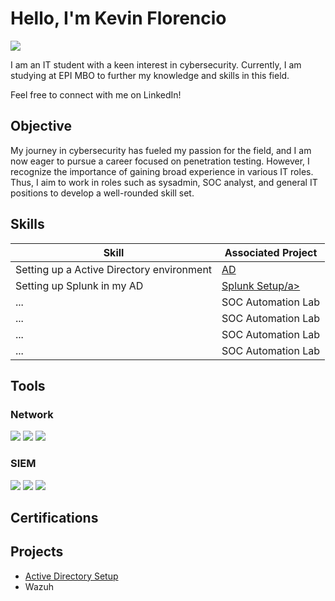 # Hello, I'm Kevin Florencio
<a href="https://www.linkedin.com/in/kevin-florencio-b8a571298/"><img src="https://img.shields.io/badge/-LinkedIn-0072b1?&style=for-the-badge&logo=linkedin&logoColor=white" /></a>

I am an IT student with a keen interest in cybersecurity. Currently, I am studying at EPI MBO to further my knowledge and skills in this field.

Feel free to connect with me on LinkedIn!

## Objective

My journey in cybersecurity has fueled my passion for the field, and I am now eager to pursue a career focused on penetration testing. However, I recognize the importance of gaining broad experience in various IT roles. Thus, I aim to work in roles such as sysadmin, SOC analyst, and general IT positions to develop a well-rounded skill set. 

## Skills
| Skill                                         | Associated Project         |
|-----------------------------------------------|----------------------------|
| Setting up a Active Directory environment| <a href="https://github.com/KevinFlorencio/Setting-up-Active-Directory">AD</a>|
| Setting up Splunk in my AD | <a href="https://google.com">Splunk Setup/a>|
|...      | SOC Automation Lab|
| ...      | SOC Automation Lab|
| ...                  | SOC Automation Lab|
| ... | SOC Automation Lab|

## Tools
### Network
<div>
   <img src="https://img.shields.io/badge/-Nmap-1679A7?&style=for-the-badge&logo=Nmap&logoColor=white" />
    <img src="https://img.shields.io/badge/-Suricata-EF3B2D?&style=for-the-badge&logo=Suricata&logoColor=white" />
    <img src="https://img.shields.io/badge/-Zeek-777BB4?&style=for-the-badge&logo=Zeek&logoColor=white" />
</div>

### SIEM
<div>
    <img src="https://img.shields.io/badge/-Microsoft_Sentinel-0078D4?&style=for-the-badge&logo=Microsoft&logoColor=white" />
    <img src="https://img.shields.io/badge/-Splunk-000000?&style=for-the-badge&logo=Splunk&logoColor=white" />
    <img src="https://img.shields.io/badge/-Elastic-005571?&style=for-the-badge&logo=Elastic&logoColor=white" />
</div>

## Certifications
<div>

</div>

## Projects
- <a href=https://github.com/KevinFlorencio/Setting-up-Active-Directory>Active Directory Setup</a>
- Wazuh
